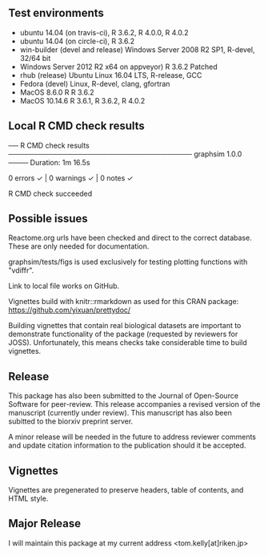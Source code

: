 ## Test environments
* ubuntu 14.04 (on travis-ci), R 3.6.2, R 4.0.0, R 4.0.2
* ubuntu 14.04 (on circle-ci), R 3.6.2
* win-builder (devel and release) Windows Server 2008 R2 SP1, R-devel, 32/64 bit
* Windows Server 2012 R2 x64 on appveyor)  R 3.6.2 Patched 
* rhub (release) Ubuntu Linux 16.04 LTS, R-release, GCC
* Fedora (devel) Linux, R-devel, clang, gfortran
* MacOS 8.6.0 R R 3.6.2
* MacOS 10.14.6 R 3.6.1, R 3.6.2, R 4.0.2

## Local R CMD check results

── R CMD check results ───────────────────────────────────── graphsim 1.0.0 ────
Duration: 1m 16.5s

0 errors ✓ | 0 warnings ✓ | 0 notes ✓

R CMD check succeeded

## Possible issues

Reactome.org urls have been checked and direct to the correct database. These are only needed for documentation.

graphsim/tests/figs is used exclusively for testing plotting functions with "vdiffr".

Link to local file works on GitHub.

Vignettes build with knitr::rmarkdown as used for this CRAN package: https://github.com/yixuan/prettydoc/

Building vignettes that contain real biological datasets are important to
demonstrate functionality of the package (requested by reviewers for JOSS).
Unfortunately, this means checks take considerable time to build vignettes.

## Release

This package has also been submitted to the Journal of Open-Source Software for peer-review. This release accompanies a revised version of the manuscript (currently under review). This manuscript has also been subitted to the biorxiv preprint server.

A minor release will be needed in the future to address reviewer comments and update citation information to the publication should it be accepted. 

## Vignettes

Vignettes are pregenerated to preserve headers, table of contents, and HTML style.

## Major Release

I will maintain this package at my current address <tom.kelly[at]riken.jp>
